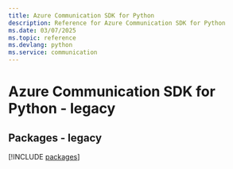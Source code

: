 ```yaml
---
title: Azure Communication SDK for Python
description: Reference for Azure Communication SDK for Python
ms.date: 03/07/2025
ms.topic: reference
ms.devlang: python
ms.service: communication
---
```

# Azure Communication SDK for Python - legacy
## Packages - legacy
[!INCLUDE [packages](communication-index.md)]